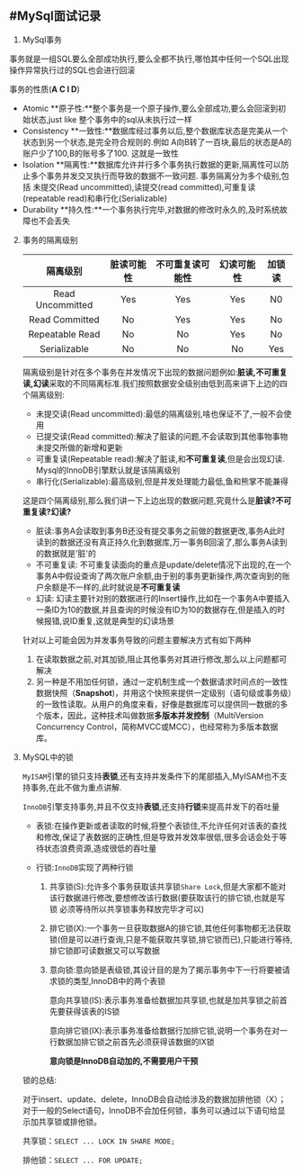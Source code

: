 #MySql面试记录
----

1. MySql事务

  事务就是一组SQL要么全部成功执行,要么全都不执行,哪怕其中任何一个SQL出现操作异常执行过的SQL也会进行回滚
  
  事务的性质(**A C I D**)
  - Atomic **原子性:**整个事务是一个原子操作,要么全部成功,要么会回滚到初始状态,just like 整个事务中的sql从未执行过一样
  - Consistency **一致性:**数据库经过事务以后,整个数据库状态是完美从一个状态到另一个状态,是完全符合规则的.例如 A向B转了一百块,最后的状态是A的账户少了100,B的账号多了100. 这就是一致性
  - Isolation **隔离性:**数据库允许并行多个事务执行数据的更新,隔离性可以防止多个事务并发交叉执行而导致的数据不一致问题. 事务隔离分为多个级别,包括 未提交(Read uncommitted),读提交(read committed),可重复读(repeatable read)和串行化(Serializable)
  - Durability **持久性:**一个事务执行完毕,对数据的修改时永久的,及时系统故障也不会丢失
  
2. 事务的隔离级别

	|隔离级别|脏读可能性|不可重复读可能性| 幻读可能性|加锁读|
	|:-----:|:----:|:----:|:----:|:----:|
	|Read Uncommitted|Yes|Yes|Yes|N0|
	|Read Committed|No|Yes|Yes|No|
	|Repeatable Read|No|No|Yes|No|
	|Serializable|No|No|No|Yes|
	
	隔离级别是针对在多个事务在并发情况下出现的数据问题例如:**脏读,不可重复读,幻读**采取的不同隔离标准.我们按照数据安全级别由低到高来讲下上边的四个隔离级别:
	
	- 未提交读(Read uncommitted):最低的隔离级别,啥也保证不了,一般不会使用
	- 已提交读(Read committed):解决了脏读的问题,不会读取到其他事物事物未提交所做的新增和更新
	- 可重复读(Repeatable read):解决了脏读,和**不可重复读**,但是会出现幻读. Mysql的InnoDB引擎默认就是该隔离级别
	- 串行化(Serializable):最高级别,但是并发处理能力最低,鱼和熊掌不能兼得

	这是四个隔离级别,那么我们讲一下上边出现的数据问题,究竟什么是**脏读?不可重复读?幻读?**
	
	- 脏读:事务A会读取到事务B还没有提交事务之前做的数据更改,事务A此时读到的数据还没有真正持久化到数据库,万一事务B回滚了,那么事务A读到的数据就是'脏'的
	- 不可重复读: 不可重复读面向的重点是update/delete情况下出现的,在一个事务A中假设查询了两次账户余额,由于别的事务更新操作,两次查询到的账户余额是不一样的,此时就说是**不可重复读**
	- 幻读: 幻读主要针对别的数据进行的Insert操作,比如在一个事务A中要插入一条ID为10的数据,并且查询的时候没有ID为10的数据存在,但是插入的时候报错,说ID重复,这就是典型的幻读场景

	针对以上可能会因为并发事务导致的问题主要解决方式有如下两种
	
	1. 在读取数据之前,对其加锁,阻止其他事务对其进行修改,那么以上问题都可解决
	2. 另一种是不用加任何锁，通过一定机制生成一个数据请求时间点的一致性数据快照（**Snapshot**)，并用这个快照来提供一定级别（语句级或事务级）的一致性读取。从用户的角度来看，好像是数据库可以提供同一数据的多个版本，因此，这种技术叫做数据**多版本并发控制**（MultiVersion Concurrency Control，简称MVCC或MCC），也经常称为多版本数据库。


3. MySQL中的锁

   `MyISAM`引擎的锁只支持**表锁**,还有支持并发条件下的尾部插入,MyISAM也不支持事务,在此不做为重点讲解.
   
   `InnoDB`引擎支持事务,并且不仅支持**表锁**,还支持**行锁**来提高并发下的吞吐量
   
   - 表锁:在操作更新或者读取的时候,将整个表锁住,不允许任何对该表的查找和修改,保证了表数据的正确性,但是导致并发效率很低,很多会话会处于等待状态浪费资源,造成很低的吞吐量
   - 行锁:`InnoDB`实现了两种行锁

      1. 共享锁(S):允许多个事务获取该共享锁`Share Lock`,但是大家都不能对该行数据进行修改,要想修改该行数据(要获取该行的排它锁,也就是写锁 必须等待所以共享锁事务释放完毕才可以)
      2. 排它锁(X):一个事务一旦获取数据A的排它锁,其他任何事物都无法获取锁(但是可以进行查询,只是不能获取共享锁,排它锁而已),只能进行等待,排它锁即可读数据又可以写数据
      3. 意向锁:意向锁是表级锁,其设计目的是为了揭示事务中下一行将要被请求锁的类型,InnoDB中的两个表锁

         意向共享锁(IS):表示事务准备给数据加共享锁,也就是加共享锁之前首先要获得该表的IS锁
         
         意向排它锁(IX):表示事务准备给数据行加排它锁,说明一个事务在对一行数据加排它锁之前首先必须获得该数据的IX锁
         
         **意向锁是InnoDB自动加的,不需要用户干预**
         
    锁的总结:
    
      对于insert、update、delete，InnoDB会自动给涉及的数据加排他锁（X）；对于一般的Select语句，InnoDB不会加任何锁，事务可以通过以下语句给显示加共享锁或排他锁。

	共享锁：`SELECT ... LOCK IN SHARE MODE;`
		
	排他锁：`SELECT ... FOR UPDATE;`